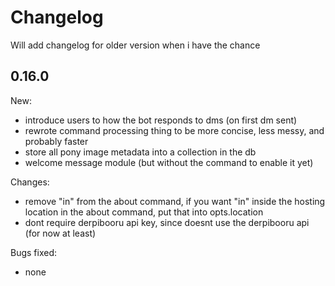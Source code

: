 # Changelog
Will add changelog for older version when i have the chance

## 0.16.0
New:
- introduce users to how the bot responds to dms (on first dm sent)
- rewrote command processing thing to be more concise, less messy, and probably faster
- store all pony image metadata into a collection in the db
- welcome message module (but without the command to enable it yet)

Changes:
- remove "in" from the about command, if you want "in" inside the hosting location in the about command, put that into opts.location
- dont require derpibooru api key, since doesnt use the derpibooru api (for now at least)

Bugs fixed:
- none
